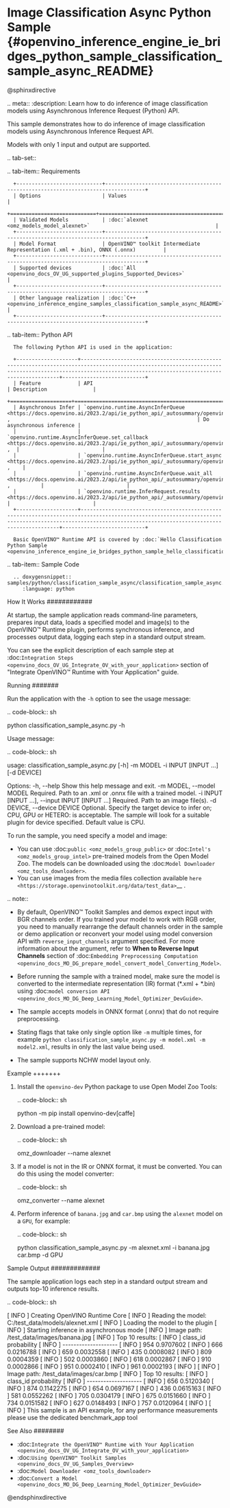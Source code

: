 # Image Classification Async Python Sample {#openvino_inference_engine_ie_bridges_python_sample_classification_sample_async_README}

@sphinxdirective

.. meta::
   :description: Learn how to do inference of image classification models 
                 using Asynchronous Inference Request (Python) API.


This sample demonstrates how to do inference of image classification models using Asynchronous Inference Request API.

Models with only 1 input and output are supported.

.. tab-set::

   .. tab-item:: Requirements 

      +----------------------------+-----------------------------------------------------------------------------------+
      | Options                    | Values                                                                            |
      +============================+===================================================================================+
      | Validated Models           | :doc:`alexnet <omz_models_model_alexnet>`                                         |
      +----------------------------+-----------------------------------------------------------------------------------+
      | Model Format               | OpenVINO™ toolkit Intermediate Representation (.xml + .bin), ONNX (.onnx)         |
      +----------------------------+-----------------------------------------------------------------------------------+
      | Supported devices          | :doc:`All <openvino_docs_OV_UG_supported_plugins_Supported_Devices>`              |
      +----------------------------+-----------------------------------------------------------------------------------+
      | Other language realization | :doc:`C++ <openvino_inference_engine_samples_classification_sample_async_README>` |
      +----------------------------+-----------------------------------------------------------------------------------+

   .. tab-item:: Python API

      The following Python API is used in the application:

      +--------------------+-----------------------------------------------------------------------------------------------------------------------------------------------------------------------------------------------------------+---------------------------+
      | Feature            | API                                                                                                                                                                                                       | Description               |
      +====================+===========================================================================================================================================================================================================+===========================+
      | Asynchronous Infer | `openvino.runtime.AsyncInferQueue <https://docs.openvino.ai/2023.2/api/ie_python_api/_autosummary/openvino.runtime.AsyncInferQueue.html>`__ ,                                                             | Do asynchronous inference |
      |                    | `openvino.runtime.AsyncInferQueue.set_callback <https://docs.openvino.ai/2023.2/api/ie_python_api/_autosummary/openvino.runtime.AsyncInferQueue.html#openvino.runtime.AsyncInferQueue.set_callback>`__ ,  |                           |
      |                    | `openvino.runtime.AsyncInferQueue.start_async <https://docs.openvino.ai/2023.2/api/ie_python_api/_autosummary/openvino.runtime.AsyncInferQueue.html#openvino.runtime.AsyncInferQueue.start_async>`__ ,    |                           |
      |                    | `openvino.runtime.AsyncInferQueue.wait_all <https://docs.openvino.ai/2023.2/api/ie_python_api/_autosummary/openvino.runtime.AsyncInferQueue.html#openvino.runtime.AsyncInferQueue.wait_all>`__ ,          |                           |
      |                    | `openvino.runtime.InferRequest.results <https://docs.openvino.ai/2023.2/api/ie_python_api/_autosummary/openvino.runtime.InferRequest.html#openvino.runtime.InferRequest.results>`__                       |                           |
      +--------------------+-----------------------------------------------------------------------------------------------------------------------------------------------------------------------------------------------------------+---------------------------+

      Basic OpenVINO™ Runtime API is covered by :doc:`Hello Classification Python Sample <openvino_inference_engine_ie_bridges_python_sample_hello_classification_README>`.

   .. tab-item:: Sample Code

      .. doxygensnippet:: samples/python/classification_sample_async/classification_sample_async.py
         :language: python


How It Works
############

At startup, the sample application reads command-line parameters, prepares input data, loads a specified model and image(s) to the OpenVINO™ Runtime plugin, performs synchronous inference, and processes output data, logging each step in a standard output stream.

You can see the explicit description of
each sample step at :doc:`Integration Steps <openvino_docs_OV_UG_Integrate_OV_with_your_application>` section of "Integrate OpenVINO™ Runtime with Your Application" guide.

Running
#######

Run the application with the ``-h`` option to see the usage message:

.. code-block:: sh

   python classification_sample_async.py -h

Usage message:

.. code-block:: sh
   
   usage: classification_sample_async.py [-h] -m MODEL -i INPUT [INPUT ...]
                                         [-d DEVICE]
   
   Options:
     -h, --help            Show this help message and exit.
     -m MODEL, --model MODEL
                           Required. Path to an .xml or .onnx file with a trained
                           model.
     -i INPUT [INPUT ...], --input INPUT [INPUT ...]
                           Required. Path to an image file(s).
     -d DEVICE, --device DEVICE
                           Optional. Specify the target device to infer on; CPU,
                           GPU or HETERO: is acceptable. The sample
                           will look for a suitable plugin for device specified.
                           Default value is CPU.

To run the sample, you need specify a model and image:

- You can use :doc:`public <omz_models_group_public>` or :doc:`Intel's <omz_models_group_intel>` pre-trained models from the Open Model Zoo. The models can be downloaded using the :doc:`Model Downloader <omz_tools_downloader>`.
- You can use images from the media files collection available `here <https://storage.openvinotoolkit.org/data/test_data>`__ .

.. note::

   - By default, OpenVINO™ Toolkit Samples and demos expect input with BGR channels order. If you trained your model to work with RGB order, you need to manually rearrange the default channels order in the sample or demo application or reconvert your model using model conversion API with ``reverse_input_channels`` argument specified. For more information about the argument, refer to **When to Reverse Input Channels** section of :doc:`Embedding Preprocessing Computation <openvino_docs_MO_DG_prepare_model_convert_model_Converting_Model>`.

   - Before running the sample with a trained model, make sure the model is converted to the intermediate representation (IR) format (\*.xml + \*.bin) using :doc:`model conversion API <openvino_docs_MO_DG_Deep_Learning_Model_Optimizer_DevGuide>`.

   - The sample accepts models in ONNX format (.onnx) that do not require preprocessing.

   - Stating flags that take only single option like `-m` multiple times, for example `python classification_sample_async.py -m model.xml -m model2.xml`, results in only the last value being used.

   - The sample supports NCHW model layout only.

Example
+++++++

1. Install the ``openvino-dev`` Python package to use Open Model Zoo Tools:

   .. code-block:: sh

      python -m pip install openvino-dev[caffe]

2. Download a pre-trained model:

   .. code-block:: sh

      omz_downloader --name alexnet
   

3. If a model is not in the IR or ONNX format, it must be converted. You can do this using the model converter:

   .. code-block:: sh

      omz_converter --name alexnet

4. Perform inference of ``banana.jpg`` and ``car.bmp`` using the ``alexnet`` model on a ``GPU``, for example:

   .. code-block:: sh

      python classification_sample_async.py -m alexnet.xml -i banana.jpg car.bmp -d GPU

Sample Output
#############

The sample application logs each step in a standard output stream and outputs top-10 inference results.

.. code-block:: sh
   
   [ INFO ] Creating OpenVINO Runtime Core
   [ INFO ] Reading the model: C:/test_data/models/alexnet.xml
   [ INFO ] Loading the model to the plugin
   [ INFO ] Starting inference in asynchronous mode
   [ INFO ] Image path: /test_data/images/banana.jpg
   [ INFO ] Top 10 results:
   [ INFO ] class_id probability
   [ INFO ] --------------------
   [ INFO ] 954      0.9707602
   [ INFO ] 666      0.0216788
   [ INFO ] 659      0.0032558
   [ INFO ] 435      0.0008082
   [ INFO ] 809      0.0004359
   [ INFO ] 502      0.0003860
   [ INFO ] 618      0.0002867
   [ INFO ] 910      0.0002866
   [ INFO ] 951      0.0002410
   [ INFO ] 961      0.0002193
   [ INFO ]
   [ INFO ] Image path: /test_data/images/car.bmp
   [ INFO ] Top 10 results:
   [ INFO ] class_id probability
   [ INFO ] --------------------
   [ INFO ] 656      0.5120340
   [ INFO ] 874      0.1142275
   [ INFO ] 654      0.0697167
   [ INFO ] 436      0.0615163
   [ INFO ] 581      0.0552262
   [ INFO ] 705      0.0304179
   [ INFO ] 675      0.0151660
   [ INFO ] 734      0.0151582
   [ INFO ] 627      0.0148493
   [ INFO ] 757      0.0120964
   [ INFO ]
   [ INFO ] This sample is an API example, for any performance measurements please use the dedicated benchmark_app tool

   
See Also
########

- :doc:`Integrate the OpenVINO™ Runtime with Your Application <openvino_docs_OV_UG_Integrate_OV_with_your_application>`
- :doc:`Using OpenVINO™ Toolkit Samples <openvino_docs_OV_UG_Samples_Overview>`
- :doc:`Model Downloader <omz_tools_downloader>`
- :doc:`Convert a Model <openvino_docs_MO_DG_Deep_Learning_Model_Optimizer_DevGuide>`

@endsphinxdirective

